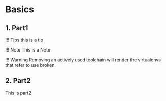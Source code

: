 # Basics

## 1. Part1

!!! Tips this is a tip

!!! Note This is a Note

!!! Warning Removing an actively used toolchain will render the virtualenvs that refer to use broken.

## 2. Part2

This is part2